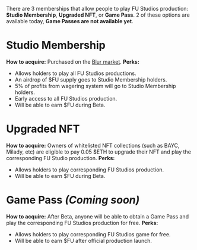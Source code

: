 There are 3 memberships that allow people to play FU Studios production: **Studio Membership**, **Upgraded NFT**, or **Game Pass**. 2 of these options are available today, **Game Passes are not available yet**.

# Studio Membership

**How to acquire:** Purchased on the [Blur market](https://blur.io/collection/fustudiomembership).
**Perks:**

- Allows holders to play all FU Studios productions.
- An airdrop of $FU supply goes to Studio Membership holders.
- 5% of profits from wagering system will go to Studio Membership holders.
- Early access to all FU Studios production.
- Will be able to earn $FU during Beta.

# Upgraded NFT

**How to acquire:** Owners of whitelisted NFT collections (such as BAYC, Milady, etc) are eligible to pay 0.05 $ETH to upgrade their NFT and play the corresponding FU Studio production.
**Perks:**

- Allows holders to play corresponding FU Studios production.
- Will be able to earn $FU during Beta.

# Game Pass _(Coming soon)_

**How to acquire:** After Beta, anyone will be able to obtain a Game Pass and play the corresponding FU Studios production for free.
**Perks:**

- Allows holders to play corresponding FU Studios game for free.
- Will be able to earn $FU after official production launch.

